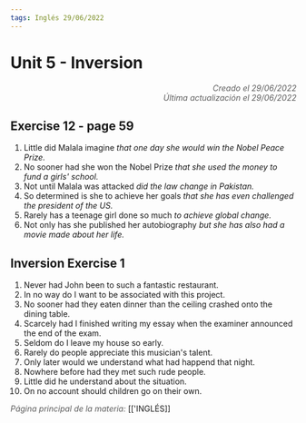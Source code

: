 ```yaml
---
tags: Inglés 29/06/2022
---
```


# Unit 5 - Inversion
<div style="text-align: right; opacity: 0.7; font-style: italic;">Creado el 29/06/2022</div>
<div style="text-align: right; opacity: 0.7; font-style: italic;">Última actualización el 29/06/2022</div>

## Exercise 12 - page 59

1. Little did Malala imagine *that one day she would win the Nobel Peace Prize.*
2. No sooner had she won the Nobel Prize *that she used the money to fund a girls' school.*
3. Not until Malala was attacked *did the law change in Pakistan.*
4. So determined is she to achieve her goals *that she has even challenged the president of the US.*
5. Rarely has a teenage girl done so much *to achieve global change.*
6. Not only has she published her autobiography *but she has also had a movie made about her life.*

## Inversion Exercise 1

1. Never had John been to such a fantastic restaurant.
2. In no way do I want to be associated with this project.
3. No sooner had they eaten dinner than the ceiling crashed onto the dining table.
4. Scarcely had I finished writing my essay when the examiner announced the end of the exam.
5. Seldom do I leave my house so early.
6. Rarely do people appreciate this musician's talent.
7. Only later would we understand what had happend that night.
8. Nowhere before had they met such rude people.
9. Little did he understand about the situation.
10. On no account should children go on their own.

<span style="opacity: 0.7; font-style: italic;">Página principal de la materia:</span> [['INGLÉS]]